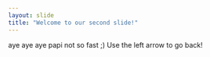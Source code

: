 ```yaml
---
layout: slide
title: "Welcome to our second slide!"
---
```

aye aye aye papi not so fast ;)
Use the left arrow to go back!